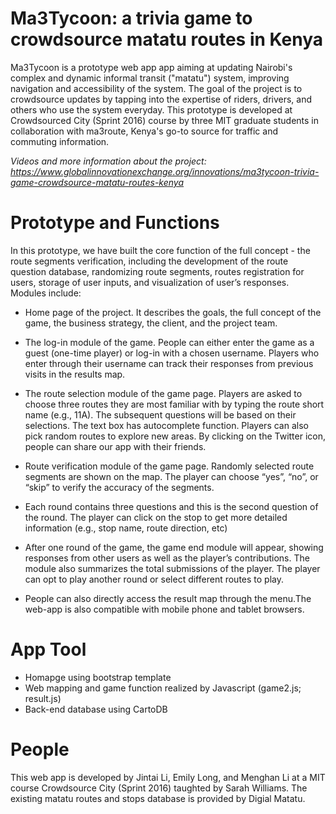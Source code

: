 # Ma3Tycoon: a trivia game to crowdsource matatu routes in Kenya
Ma3Tycoon is a prototype web app app aiming at updating Nairobi's complex and dynamic informal transit ("matatu") system, improving navigation and accessibility of the system. The goal of the project is to crowdsource updates by tapping into the expertise of riders, drivers, and others who use the system everyday. This prototype is developed at Crowdsourced City (Sprint 2016) course by three MIT graduate students in collaboration with ma3route, Kenya's go-to source for traffic and commuting information.

*Videos and more information about the project: https://www.globalinnovationexchange.org/innovations/ma3tycoon-trivia-game-crowdsource-matatu-routes-kenya*

# Prototype and Functions
In this prototype, we have built the core function of the full concept - the route segments verification, including the development of the route question database, randomizing route segments, routes registration for users, storage of user inputs, and visualization of user’s responses. Modules include:

- Home page of the project. It describes the goals, the full concept of the game, the business strategy, the client, and the project team.

- The log-in module of the game. People can either enter the game as a guest (one-time player) or log-in with a chosen username. Players who enter through their username can track their responses from previous visits in the results map.

- The route selection module of the game page. Players are asked to choose three routes they are most familiar with by typing the route short name (e.g., 11A). The subsequent questions will be based on their selections. The text box has autocomplete function. Players can also pick random routes to explore new areas. By clicking on the Twitter icon, people can share our app with their friends.

- Route verification module of the game page. Randomly selected route segments are shown on the map. The player can choose “yes”, “no”, or “skip” to verify the accuracy of the segments.

- Each round contains three questions and this is the second question of the round. The player can click on the stop to get more detailed information (e.g., stop name, route direction, etc)

- After one round of the game, the game end module will appear, showing responses from other users as well as the player’s contributions. The module also summarizes the total submissions of the player. The player can opt to play another round or select different routes to play.

- People can also directly access the result map through the menu.The web-app is also compatible with mobile phone and tablet browsers.

# App Tool
- Homapge using bootstrap template
- Web mapping and game function realized by Javascript (game2.js; result.js)
- Back-end database using CartoDB

# People
This web app is developed by Jintai Li, Emily Long, and Menghan Li at a MIT course Crowdsource City (Sprint 2016) taughted by Sarah Williams. The existing matatu routes and stops database is provided by Digial Matatu.